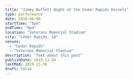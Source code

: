 ```yaml
---
title: "Jimmy Buffett Night at the Cedar Rapids Kernels"
type: performance
date: 2016-08-06
startTime: "5pm"
endTime: "9pm"
location: "Veterans Memorial Stadium"
city: "Cedar Rapids, IA"
venues:
  - "Cedar Rapids"
  - "Veterans Memorial Stadium"
description: "Text about this post"
publishDate: 2019-11-30
lastMod: 2019-11-30
draft: false
---
```

